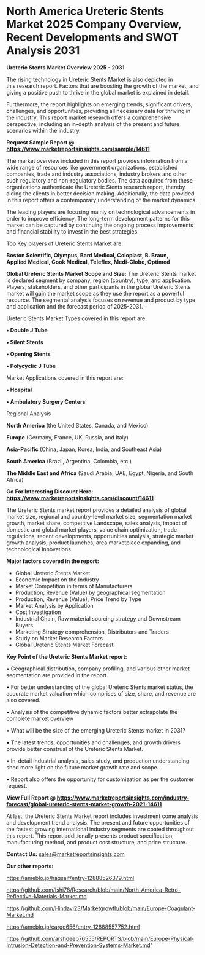 # North America Ureteric Stents Market 2025 Company Overview, Recent Developments and SWOT Analysis 2031

<Strong> Ureteric Stents Market Overview 2025 - 2031</strong>

The rising technology in Ureteric Stents Market is also depicted in this research report. Factors that are boosting the growth of the market, and giving a positive push to thrive in the global market is explained in detail.

Furthermore, the report highlights on emerging trends, significant drivers, challenges, and opportunities, providing all necessary data for thriving in the industry. This report market research offers a comprehensive perspective, including an in-depth analysis of the present and future scenarios within the industry.

<strong>Request Sample Report @ <a href=https://www.marketreportsinsights.com/sample/14611>https://www.marketreportsinsights.com/sample/14611</a></strong>

The market overview included in this report provides information from a wide range of resources like government organizations, established companies, trade and industry associations, industry brokers and other such regulatory and non-regulatory bodies. The data acquired from these organizations authenticate the Ureteric Stents research report, thereby aiding the clients in better decision making. Additionally, the data provided in this report offers a contemporary understanding of the market dynamics.

The leading players are focusing mainly on technological advancements in order to improve efficiency. The long-term development patterns for this market can be captured by continuing the ongoing process improvements and financial stability to invest in the best strategies.

Top Key players of Ureteric Stents Market are:

<strong>Boston Scientific, Olympus, Bard Medical, Coloplast, B. Braun, Applied Medical, Cook Medical, Teleflex, Medi-Globe, Optimed</strong>

<strong><b>Global Ureteric Stents Market Scope and Size:</b></strong>
The Ureteric Stents market is declared segment by company, region (country), type, and application. Players, stakeholders, and other participants in the global Ureteric Stents market will gain the market scope as they use the report as a powerful resource. The segmental analysis focuses on revenue and product by type and application and the forecast period of 2025-2031.

Ureteric Stents Market Types covered in this report are:

<strong>• Double J Tube

• Silent Stents

• Opening Stents

• Polycyclic J Tube</strong>

Market Applications covered in this report are:

<strong>• Hospital

• Ambulatory Surgery Centers</strong> 

Regional Analysis

<strong>North America</strong> (the United States, Canada, and Mexico)

<strong>Europe</strong> (Germany, France, UK, Russia, and Italy)

<strong>Asia-Pacific</strong> (China, Japan, Korea, India, and Southeast Asia)

<strong>South America</strong> (Brazil, Argentina, Colombia, etc.)

<strong>The Middle East and Africa</strong> (Saudi Arabia, UAE, Egypt, Nigeria, and South Africa)

<strong>Go For Interesting Discount Here: <a href=https://www.marketreportsinsights.com/discount/14611>https://www.marketreportsinsights.com/discount/14611</a></strong>

The Ureteric Stents market report provides a detailed analysis of global market size, regional and country-level market size, segmentation market growth, market share, competitive Landscape, sales analysis, impact of domestic and global market players, value chain optimization, trade regulations, recent developments, opportunities analysis, strategic market growth analysis, product launches, area marketplace expanding, and technological innovations.

<strong><b>Major factors covered in the report:</b></strong>
<ul>
  <li>Global Ureteric Stents Market </li>
  <li>Economic Impact on the Industry</li>
  <li>Market Competition in terms of Manufacturers</li>
  <li>Production, Revenue (Value) by geographical segmentation</li>
  <li>Production, Revenue (Value), Price Trend by Type</li>
  <li>Market Analysis by Application</li>
  <li>Cost Investigation</li>
  <li>Industrial Chain, Raw material sourcing strategy and Downstream Buyers</li>
  <li>Marketing Strategy comprehension, Distributors and Traders</li>
  <li>Study on Market Research Factors</li>
  <li>Global Ureteric Stents Market Forecast</li>
</ul>

<strong><b>Key Point of the Ureteric Stents Market report:</b></strong>

• Geographical distribution, company profiling, and various other market segmentation are provided in the report.

• For better understanding of the global Ureteric Stents market status, the accurate market valuation which comprises of size, share, and revenue are also covered.

• Analysis of the competitive dynamic factors better extrapolate the complete market overview

• What will be the size of the emerging Ureteric Stents market in 2031?

• The latest trends, opportunities and challenges, and growth drivers provide better construal of the Ureteric Stents Market.

• In-detail industrial analysis, sales study, and production understanding shed more light on the future market growth rate and scope.

• Report also offers the opportunity for customization as per the customer request.

<strong><b>View Full Report @ <a href=https://www.marketreportsinsights.com/industry-forecast/global-ureteric-stents-market-growth-2021-14611>https://www.marketreportsinsights.com/industry-forecast/global-ureteric-stents-market-growth-2021-14611</a></b></strong>


At last, the Ureteric Stents Market report includes investment come analysis and development trend analysis. The present and future opportunities of the fastest growing international industry segments are coated throughout this report. This report additionally presents product specification, manufacturing method, and product cost structure, and price structure.

<strong>Contact Us:</strong>
sales@marketreportsinsights.com

<strong>Our other reports:</strong>

<a href=https://ameblo.jp/haqsaif/entry-12888526379.html>https://ameblo.jp/haqsaif/entry-12888526379.html</a>

<a href=https://github.com/Ishi78/Research/blob/main/North-America-Retro-Reflective-Materials-Market.md>https://github.com/Ishi78/Research/blob/main/North-America-Retro-Reflective-Materials-Market.md</a>

<a href=https://github.com/Hindavi23/Marketgrowth/blob/main/Europe-Coagulant-Market.md>https://github.com/Hindavi23/Marketgrowth/blob/main/Europe-Coagulant-Market.md</a>

<a href=https://ameblo.jp/cargo656/entry-12888557752.html>https://ameblo.jp/cargo656/entry-12888557752.html</a>

<a href=https://github.com/arshdeep76555/REPORTS/blob/main/Europe-Physical-Intrusion-Detection-and-Prevention-Systems-Market.md>https://github.com/arshdeep76555/REPORTS/blob/main/Europe-Physical-Intrusion-Detection-and-Prevention-Systems-Market.md</a>"
